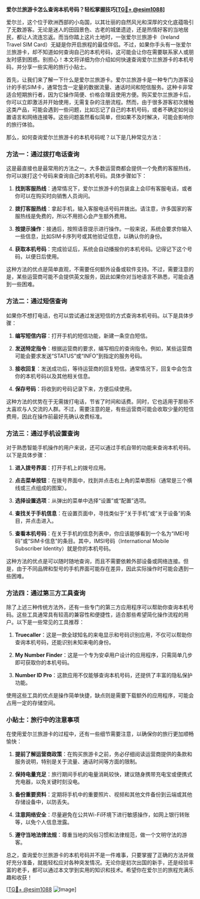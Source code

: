 **爱尔兰旅游卡怎么查询本机号码？轻松掌握技巧[[TG💪+ @esim1088](https://t.me/s/esim1088)]**

爱尔兰，这个位于欧洲西部的小岛国，以其壮丽的自然风光和深厚的文化底蕴吸引了无数游客。无论是迷人的田园景色、古老的城堡遗迹，还是热情好客的当地居民，都让人流连忘返。而当你踏上这片土地时，一张爱尔兰旅游卡（Ireland Travel SIM Card）无疑是你开启旅程的最佳伴侣。不过，如果你手头有一张爱尔兰旅游卡，却不知道如何查询自己的本机号码，这可能会让你在需要联系家人或朋友时感到困惑。别担心！本文将详细为你介绍如何快速查询爱尔兰旅游卡的本机号码，并分享一些实用的旅行小贴士。

首先，让我们来了解一下什么是爱尔兰旅游卡。爱尔兰旅游卡是一种专门为游客设计的手机SIM卡，通常包含一定量的数据流量、通话时间和短信服务。这种卡非常适合短期旅行者，因为它操作简便、价格合理且使用方便。购买爱尔兰旅游卡后，你可以立即激活并开始使用，无需复杂的注册流程。然而，由于很多游客初次接触这类产品，可能会遇到一些问题，比如忘记了自己的本机号码，或者不确定如何设置语言和网络连接等。这些问题虽然看似简单，但如果不及时解决，可能会影响你的旅行体验。

那么，如何查询爱尔兰旅游卡的本机号码呢？以下是几种常见方法：

### 方法一：通过拨打电话查询

这是最直接也是最常用的方法之一。大多数运营商都会提供一个免费的客服热线，你可以拨打这个号码来查询自己的本机号码。具体步骤如下：

1. **找到客服热线**：通常情况下，爱尔兰旅游卡的包装盒上会印有客服电话，或者你可以在购买时向销售人员询问。
   
2. **拨打客服热线**：拿起手机，输入客服电话号码并拨出。请注意，许多国家的客服热线是免费的，所以不用担心会产生额外费用。

3. **按提示操作**：接通后，按照语音提示进行操作。一般来说，系统会要求你输入一些信息，比如SIM卡序列号或其他验证信息，以确认你的身份。

4. **获取本机号码**：完成验证后，系统会自动播报你的本机号码。记得记下这个号码，以便日后使用。

这种方法的优点是简单直观，不需要任何额外设备或软件支持。不过，需要注意的是，某些运营商可能不会提供英文服务，因此如果你对当地语言不熟悉，可能会遇到一些困难。

### 方法二：通过短信查询

如果你不想打电话，也可以尝试通过发送短信的方式查询本机号码。以下是具体步骤：

1. **编写短信内容**：打开手机的短信功能，新建一条空白短信。

2. **发送特定指令**：根据运营商的要求，编写相应的查询指令。例如，某些运营商可能会要求发送“STATUS”或“INFO”到指定的服务号码。

3. **接收回复**：发送成功后，等待运营商的回复短信。通常情况下，回复中会包含你的本机号码以及其他相关信息。

4. **保存号码**：将收到的号码记录下来，方便后续使用。

这种方法的优势在于无需拨打电话，节省了时间和话费。同时，它也适用于那些不太喜欢与人交流的人群。不过，需要注意的是，有些运营商可能会收取少量的短信费用，因此在操作前最好先确认收费标准。

### 方法三：通过手机设置查询

对于熟悉智能手机操作的用户来说，还可以通过手机自带的功能来查询本机号码。以下是具体步骤：

1. **进入拨号界面**：打开手机上的拨号应用。

2. **点击菜单按钮**：在拨号界面中，找到并点击右上角的菜单图标（通常是三个横线或三点组成的图案）。

3. **选择设置选项**：从弹出的菜单中选择“设置”或“配置”选项。

4. **查找关于手机信息**：在设置页面中，寻找类似于“关于手机”或“关于设备”的条目，并点击进入。

5. **查看本机号码**：在关于手机的信息列表中，你应该能够看到一个名为“IMEI号码”或“SIM卡信息”的条目。其中，IMSI号码（International Mobile Subscriber Identity）就是你的本机号码。

这种方法的优点是可以随时随地查询，而且不需要依赖外部设备或网络连接。但是，由于不同品牌和型号的手机界面可能存在差异，因此实际操作时可能会遇到一些困难。

### 方法四：通过第三方工具查询

除了上述三种传统方法外，还有一些专门的第三方应用程序可以帮助你查询本机号码。这些工具通常具有较高的兼容性和便捷性，适合那些希望简化操作流程的用户。以下是一些常见的工具推荐：

1. **Truecaller**：这是一款全球知名的来电显示和号码识别应用，不仅可以帮助你查询本机号码，还能识别未知来电的身份。

2. **My Number Finder**：这是一个专为安卓用户设计的应用程序，只需简单几步即可获取你的本机号码。

3. **Number ID Pro**：这款应用不仅能够查询本机号码，还提供了丰富的隐私保护功能。

使用这些工具的优点是操作简单快捷，缺点则是需要下载额外的应用程序，可能会占用一定的存储空间。

### 小贴士：旅行中的注意事项

在使用爱尔兰旅游卡的过程中，还有一些细节需要注意，以确保你的旅行更加顺畅愉快：

1. **提前了解运营商政策**：在购买旅游卡之前，务必仔细阅读运营商提供的条款和服务说明，特别是关于流量、通话时间等方面的限制。

2. **保持电量充足**：旅行期间手机的电量消耗较快，建议随身携带充电宝或便携式充电器，以免关键时刻没电。

3. **备份重要资料**：定期将手机中的重要照片、视频和其他文件备份到云端或其他存储设备中，以防丢失。

4. **注意网络安全**：尽量避免在公共Wi-Fi环境下进行敏感操作，如网上银行转账等，以免个人信息泄露。

5. **遵守当地法律法规**：尊重当地的风俗习惯和法律规范，做一个文明守法的游客。

总之，查询爱尔兰旅游卡的本机号码并不是一件难事，只要掌握了正确的方法并做好充分准备，就能轻松应对各种突发情况。无论你是初次出国的新手，还是经验丰富的老手，都可以通过本文学到实用的知识和技术。希望你在爱尔兰的旅程充满乐趣和收获！

[[TG💪+ @esim1088](https://t.me/s/esim1088) ![Image](https://i.postimg.cc/4NQfJmqS/Snipaste-2025-05-13-00-14-12.png)]